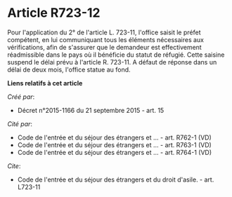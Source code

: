 # Article R723-12

Pour l'application du 2° de l'article L. 723-11, l'office saisit le préfet compétent, en lui communiquant tous les éléments
nécessaires aux vérifications, afin de s'assurer que le demandeur est effectivement réadmissible dans le pays où il bénéficie
du statut de réfugié. Cette saisine suspend le délai prévu à l'article R. 723-11. A défaut de réponse dans un délai de deux
mois, l'office statue au fond.

**Liens relatifs à cet article**

_Créé par_:

  - Décret n°2015-1166 du 21 septembre 2015 - art. 15

_Cité par_:

  - Code de l'entrée et du séjour des étrangers et ... - art. R762-1 (VD)
  - Code de l'entrée et du séjour des étrangers et ... - art. R763-1 (VD)
  - Code de l'entrée et du séjour des étrangers et ... - art. R764-1 (VD)

_Cite_:

  - Code de l'entrée et du séjour des étrangers et du droit d'asile. - art. L723-11
